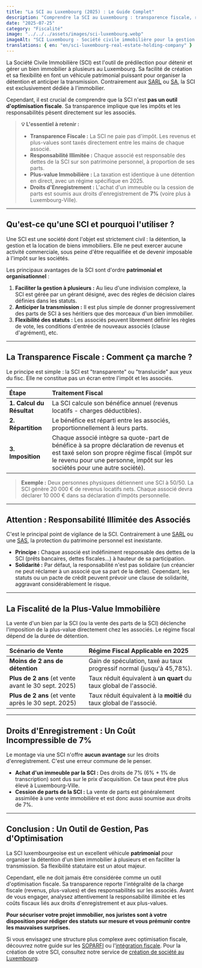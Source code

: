 ```yaml
---
title: "La SCI au Luxembourg (2025) : Le Guide Complet"
description: "Comprendre la SCI au Luxembourg : transparence fiscale, responsabilité des associés, plus-values immobilières et droits d'enregistrement. Nos experts vous guident."
date: "2025-07-25"
category: "Fiscalité"
image: "../../../assets/images/sci-luxembourg.webp"
imageAlt: "SCI Luxembourg - Société civile immobilière pour la gestion et détention de biens immobiliers"
translations: { en: "en/sci-luxembourg-real-estate-holding-company" }
---
```


La Société Civile Immobilière (SCI) est l'outil de prédilection pour détenir et gérer un bien immobilier à plusieurs au Luxembourg. Sa facilité de création et sa flexibilité en font un véhicule patrimonial puissant pour organiser la détention et anticiper la transmission. Contrairement aux [SARL](/fr/articles/sarl-luxembourg) ou [SA](/fr/articles/societe-anonyme-sa), la SCI est exclusivement dédiée à l'immobilier.

Cependant, il est crucial de comprendre que la SCI n'est **pas un outil d'optimisation fiscale**. Sa transparence implique que les impôts et les responsabilités pèsent directement sur les associés.

> **💡 L'essentiel à retenir :**
> * **Transparence Fiscale :** La SCI ne paie pas d'impôt. Les revenus et plus-values sont taxés directement entre les mains de chaque associé.
> * **Responsabilité Illimitée :** Chaque associé est responsable des dettes de la SCI sur son patrimoine personnel, à proportion de ses parts.
> * **Plus-value Immobilière :** La taxation est identique à une détention en direct, avec un régime spécifique en 2025.
> * **Droits d'Enregistrement :** L'achat d'un immeuble ou la cession de parts est soumis aux droits d'enregistrement de **7%** (voire plus à Luxembourg-Ville).

---

## Qu'est-ce qu'une SCI et pourquoi l'utiliser ?

Une SCI est une société dont l'objet est strictement civil : la détention, la gestion et la location de biens immobiliers. Elle ne peut exercer aucune activité commerciale, sous peine d'être requalifiée et de devenir imposable à l'impôt sur les sociétés.

Les principaux avantages de la SCI sont d'ordre **patrimonial et organisationnel** :

1.  **Faciliter la gestion à plusieurs :** Au lieu d'une indivision complexe, la SCI est gérée par un gérant désigné, avec des règles de décision claires définies dans les statuts.
2.  **Anticiper la transmission :** Il est plus simple de donner progressivement des parts de SCI à ses héritiers que des morceaux d'un bien immobilier.
3.  **Flexibilité des statuts :** Les associés peuvent librement définir les règles de vote, les conditions d'entrée de nouveaux associés (clause d'agrément), etc.

---

## La Transparence Fiscale : Comment ça marche ?

Le principe est simple : la SCI est "transparente" ou "translucide" aux yeux du fisc. Elle ne constitue pas un écran entre l'impôt et les associés.

| Étape | Traitement Fiscal |
| :--- | :--- |
| **1. Calcul du Résultat** | La SCI calcule son bénéfice annuel (revenus locatifs - charges déductibles). |
| **2. Répartition** | Le bénéfice est réparti entre les associés, proportionnellement à leurs parts. |
| **3. Imposition** | Chaque associé intègre sa quote-part de bénéfice à sa propre déclaration de revenus et est taxé selon son propre régime fiscal (impôt sur le revenu pour une personne, impôt sur les sociétés pour une autre société). |

> **Exemple :** Deux personnes physiques détiennent une SCI à 50/50. La SCI génère 20 000 € de revenus locatifs nets. Chaque associé devra déclarer 10 000 € dans sa déclaration d'impôts personnelle.

---

## Attention : Responsabilité Illimitée des Associés

C'est le principal point de vigilance de la SCI. Contrairement à une [SARL](/fr/articles/sarl-luxembourg) ou une [SAS](/fr/articles/sas-luxembourg), la protection du patrimoine personnel est inexistante.

* **Principe :** Chaque associé est indéfiniment responsable des dettes de la SCI (prêts bancaires, dettes fiscales...) à hauteur de sa participation.
* **Solidarité :** Par défaut, la responsabilité n'est pas solidaire (un créancier ne peut réclamer à un associé que sa part de la dette). Cependant, les statuts ou un pacte de crédit peuvent prévoir une clause de solidarité, aggravant considérablement le risque.

---

## La Fiscalité de la Plus-Value Immobilière

La vente d'un bien par la SCI (ou la vente des parts de la SCI) déclenche l'imposition de la plus-value directement chez les associés. Le régime fiscal dépend de la durée de détention.

| Scénario de Vente | Régime Fiscal Applicable en 2025 |
| :--- | :--- |
| **Moins de 2 ans de détention** | Gain de spéculation, taxé au taux progressif normal (jusqu'à 45,78%). |
| **Plus de 2 ans** (et vente avant le 30 sept. 2025) | Taux réduit équivalent à **un quart** du taux global de l'associé. |
| **Plus de 2 ans** (et vente après le 30 sept. 2025) | Taux réduit équivalent à la **moitié** du taux global de l'associé. |

---

## Droits d'Enregistrement : Un Coût Incompressible de 7%

Le montage via une SCI n'offre **aucun avantage** sur les droits d'enregistrement. C'est une erreur commune de le penser.

* **Achat d'un immeuble par la SCI :** Des droits de 7% (6% + 1% de transcription) sont dus sur le prix d'acquisition. Ce taux peut être plus élevé à Luxembourg-Ville.
* **Cession de parts de la SCI :** La vente de parts est généralement assimilée à une vente immobilière et est donc aussi soumise aux droits de 7%.

---

## Conclusion : Un Outil de Gestion, Pas d'Optimisation

La SCI luxembourgeoise est un excellent véhicule **patrimonial** pour organiser la détention d'un bien immobilier à plusieurs et en faciliter la transmission. Sa flexibilité statutaire est un atout majeur.

Cependant, elle ne doit jamais être considérée comme un outil d'optimisation fiscale. Sa transparence reporte l'intégralité de la charge fiscale (revenus, plus-values) et des responsabilités sur les associés. Avant de vous engager, analysez attentivement la responsabilité illimitée et les coûts fiscaux liés aux droits d'enregistrement et aux plus-values.

**Pour sécuriser votre projet immobilier, nos juristes sont à votre disposition pour rédiger des statuts sur mesure et vous prémunir contre les mauvaises surprises.**

Si vous envisagez une structure plus complexe avec optimisation fiscale, découvrez notre guide sur les [SOPARFI](/fr/articles/soparfi-holding) ou l'[intégration fiscale](/fr/articles/integration-fiscale). Pour la création de votre SCI, consultez notre service de [création de société au Luxembourg](/fr/creation-societe-luxembourg).